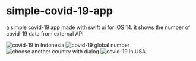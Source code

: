# simple-covid-19-app
a simple covid-19 app made with swift ui for iOS 14. it shows the number of covid-19 data from external API

![covid-19 in Indonesia](/images/indonesia.png)
![covid-19 global number](/images/global.png)
![choose another country with dialog](/images/dialog.png)
![covid-19 in USA](/images/usa.png)
